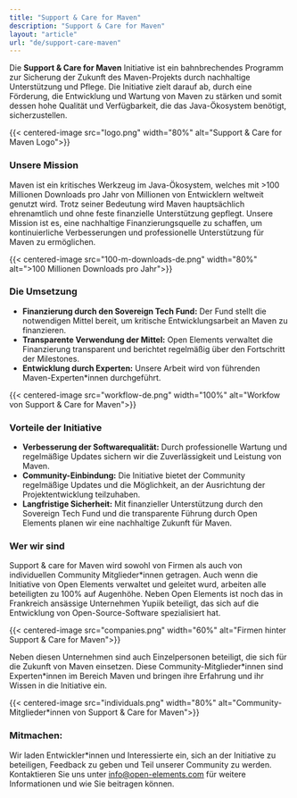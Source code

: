 ```yaml
---
title: "Support & Care for Maven"
description: "Support & Care for Maven"
layout: "article"
url: "de/support-care-maven"
---
```

Die **Support & Care for Maven** Initiative ist ein bahnbrechendes Programm zur Sicherung der Zukunft des Maven-Projekts durch nachhaltige Unterstützung und Pflege.
Die Initiative zielt darauf ab, durch eine Förderung, die Entwicklung und Wartung von Maven zu stärken und somit dessen hohe Qualität und Verfügbarkeit, die das Java-Ökosystem benötigt, sicherzustellen.

{{< centered-image src="logo.png" width="80%" alt="Support & Care for Maven Logo">}}

### Unsere Mission

Maven ist ein kritisches Werkzeug im Java-Ökosystem, welches mit >100 Millionen Downloads pro Jahr von Millionen von Entwicklern weltweit genutzt wird.
Trotz seiner Bedeutung wird Maven hauptsächlich ehrenamtlich und ohne feste finanzielle Unterstützung gepflegt.
Unsere Mission ist es, eine nachhaltige Finanzierungsquelle zu schaffen, um kontinuierliche Verbesserungen und professionelle Unterstützung für Maven zu ermöglichen.

{{< centered-image src="100-m-downloads-de.png" width="80%" alt=">100 Millionen Downloads pro Jahr">}}

### Die Umsetzung

- **Finanzierung durch den Sovereign Tech Fund:** Der Fund stellt die notwendigen Mittel bereit, um kritische Entwicklungsarbeit an Maven zu finanzieren.
- **Transparente Verwendung der Mittel:** Open Elements verwaltet die Finanzierung transparent und berichtet regelmäßig über den Fortschritt der Milestones.
- **Entwicklung durch Experten:** Unsere Arbeit wird von führenden Maven-Experten*innen durchgeführt.

{{< centered-image src="workflow-de.png" width="100%" alt="Workfow von Support & Care for Maven">}}

### Vorteile der Initiative

- **Verbesserung der Softwarequalität:** Durch professionelle Wartung und regelmäßige Updates sichern wir die Zuverlässigkeit und Leistung von Maven.
- **Community-Einbindung:** Die Initiative bietet der Community regelmäßige Updates und die Möglichkeit, an der Ausrichtung der Projektentwicklung teilzuhaben.
- **Langfristige Sicherheit:** Mit finanzieller Unterstützung durch den Sovereign Tech Fund und die transparente Führung durch Open Elements planen wir eine nachhaltige Zukunft für Maven.

### Wer wir sind

Support & care for Maven wird sowohl von Firmen als auch von individuellen Community Mitglieder\*innen getragen.
Auch wenn die Initiative von Open Elements verwaltet und geleitet wurd, arbeiten alle beteiligten zu 100% auf Augenhöhe.
Neben Open Elements ist noch das in Frankreich ansässige Unternehmen Yupiik beteiligt, das sich auf die Entwicklung von Open-Source-Software spezialisiert hat.

{{< centered-image src="companies.png" width="60%" alt="Firmen hinter Support & Care for Maven">}}

Neben diesen Unternehmen sind auch Einzelpersonen beteiligt, die sich für die Zukunft von Maven einsetzen.
Diese Community-Mitglieder\*innen sind Experten\*innen im Bereich Maven und bringen ihre Erfahrung und ihr Wissen in die Initiative ein.

{{< centered-image src="individuals.png" width="80%" alt="Community-Mitglieder*innen von Support & Care for Maven">}}

### Mitmachen:

Wir laden Entwickler\*innen und Interessierte ein, sich an der Initiative zu beteiligen, Feedback zu geben und Teil unserer Community zu werden. Kontaktieren Sie uns unter [info@open-elements.com](mailto:info@open-elements.com) für weitere Informationen und wie Sie beitragen können.
